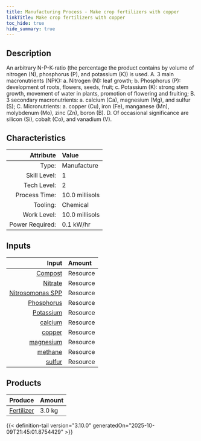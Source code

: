 ```yaml
---
title: Manufacturing Process - Make crop fertilizers with copper
linkTitle: Make crop fertilizers with copper
toc_hide: true
hide_summary: true
---
```

<!-- This is generated by the MarsSim HelpGenertor, do not edit. -->

## Description
 &#10;&#9;&#9;&#9;An arbitrary N-P-K-ratio (the percentage the product contains by volume of nitrogen (N), phosphorus (P), and potassium (K)) is used.&#9;&#9;&#10;&#9;&#9;&#9;A. 3 main macronutrients (NPK):&#10;&#9;&#9;&#9;&#9;a. Nitrogen (N): leaf growth; &#10;&#9;&#9;&#9;&#9;b. Phosphorus (P): development of roots, flowers, seeds, fruit;&#10;&#9;&#9;&#9;&#9;c. Potassium (K): strong stem growth, movement of water in plants, promotion of flowering and fruiting;&#10;&#9;&#9;&#9;B. 3 secondary macronutrients: &#10;&#9;&#9;&#9;&#9;a. calcium (Ca), magnesium (Mg), and sulfur (S);&#10;&#9;&#9;&#9;C. Micronutrients: &#10;&#9;&#9;&#9;&#9;a. copper (Cu), iron (Fe), manganese (Mn), molybdenum (Mo), zinc (Zn), boron (B). &#10;&#9;&#9;&#9;D. Of occasional significance are silicon (Si), cobalt (Co), and vanadium (V).&#10;&#9;&#9;

## Characteristics

| Attribute      | Value |
|--------:|:------|
|Type:|Manufacture|
|Skill Level:|1|
|Tech Level:|2|
|Process Time:|10.0 millisols|
|Tooling:|Chemical|
|Work Level:|10.0 millisols|
|Power Required:|0.1 kW/hr|

## Inputs

| Input      | Amount |
|--------:|:------|
|[Compost](/docs/definitions/resource/compost)|Resource|0.5 kg|
|[Nitrate](/docs/definitions/resource/nitrate)|Resource|0.5 kg|
|[Nitrosomonas SPP](/docs/definitions/resource/nitrosomonas-spp)|Resource|0.05 kg|
|[Phosphorus](/docs/definitions/resource/phosphorus)|Resource|0.5 kg|
|[Potassium](/docs/definitions/resource/potassium)|Resource|0.5 kg|
|[calcium](/docs/definitions/resource/calcium)|Resource|0.02 kg|
|[copper](/docs/definitions/resource/copper)|Resource|0.02 kg|
|[magnesium](/docs/definitions/resource/magnesium)|Resource|0.02 kg|
|[methane](/docs/definitions/resource/methane)|Resource|1.0 kg|
|[sulfur](/docs/definitions/resource/sulfur)|Resource|0.02 kg|

## Products


| Produce      | Amount |
|--------:|:------|
|[Fertilizer](/docs/definitions/resource/fertilizer)|3.0 kg|



{{< definition-tail version="3.10.0" generatedOn="2025-10-09T21:45:01.8754429" >}}



